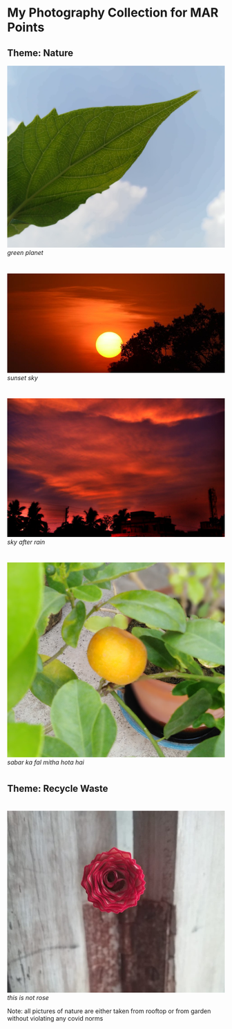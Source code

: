 # My Photography Collection for MAR Points

## Theme: Nature
  
![Happy Christmas](blue_or_green_planet.jpg)
_green planet_
#
![Happy Christmas](sunset_sky.jpg)
_sunset sky_
#
![Happy Christmas](sky_after_rain.jpg)
_sky after rain_
#
![Happy Christmas](sabar_ka_fal_mitha_hota_hai.jpg)
_sabar ka fal mitha hota hai_


#
#
## Theme: Recycle Waste

#
![Happy Christmas](this_is_not_rose.jpg)
_this is not rose_

Note: all pictures of nature are either taken from rooftop or from garden without violating any covid norms





